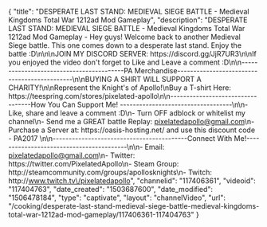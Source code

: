 {
    "title": "DESPERATE LAST STAND: MEDIEVAL SIEGE BATTLE - Medieval Kingdoms Total War 1212ad Mod Gameplay",
    "description": "DESPERATE LAST STAND: MEDIEVAL SIEGE BATTLE - Medieval Kingdoms Total War 1212ad Mod Gameplay - Hey guys! Welcome back to another Medieval Siege battle. This one comes down to a desperate last stand. Enjoy the battle :D\n\n\nJOIN MY DISCORD SERVER: https:\/\/discord.gg\/JjR7UR3\n\nIf you enjoyed the video don't forget to Like and Leave a comment :D\n\n-----------------------------------------PA Merchandise---------------------------------------------\n\nBUYING A SHIRT WILL SUPPORT A CHARITY!\n\nRepresent the Knight's of Apollo!\nBuy a T-shirt Here: https:\/\/teespring.com\/stores\/pixelated-apollo\n\n----------------------------------How You Can Support Me! -----------------------------------\n\n- Like, share and leave a comment :D\n- Turn OFF adblock or whitelist my channel\n- Send me a GREAT battle Replay: pixelatedapollo@gmail.com\n- Purchase a Server at: https:\/\/oasis-hosting.net\/ and use this discount code - PA2017 \n\n------------------------------------------Connect With Me!-----------------------------------------\n\n- Email: pixelatedapollo@gmail.com\n- Twitter: https:\/\/twitter.com\/PixelatedApollo\n- Steam Group:  http:\/\/steamcommunity.com\/groups\/apollosknights\n- Twitch: http:\/\/www.twitch.tv\/pixelatedapollo",
    "channelid": "117406361",
    "videoid": "117404763",
    "date_created": "1503687600",
    "date_modified": "1506478184",
    "type": "captivate",
    "layout": "channelVideo",
    "url": "\/cooking\/desperate-last-stand-medieval-siege-battle-medieval-kingdoms-total-war-1212ad-mod-gameplay\/117406361-117404763"
}